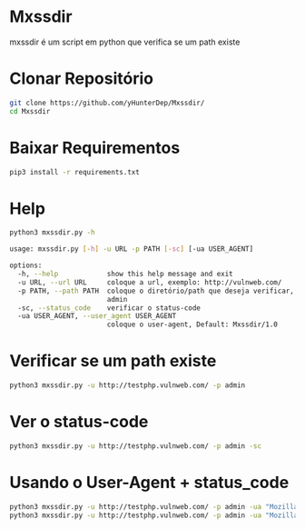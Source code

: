 # Mxssdir
mxssdir é um script em python que verifica se um path existe

# Clonar Repositório
```sh
git clone https://github.com/yHunterDep/Mxssdir/
cd Mxssdir
```

# Baixar Requirementos
```sh
pip3 install -r requirements.txt
```
# Help
```sh
python3 mxssdir.py -h

usage: mxssdir.py [-h] -u URL -p PATH [-sc] [-ua USER_AGENT]

options:
  -h, --help            show this help message and exit
  -u URL, --url URL     coloque a url, exemplo: http://vulnweb.com/
  -p PATH, --path PATH  coloque o diretório/path que deseja verificar, exemplo:
                        admin
  -sc, --status_code    verificar o status-code
  -ua USER_AGENT, --user_agent USER_AGENT
                        coloque o user-agent, Default: Mxssdir/1.0
```

# Verificar se um path existe
```sh
python3 mxssdir.py -u http://testphp.vulnweb.com/ -p admin
```

# Ver o status-code
```sh
python3 mxssdir.py -u http://testphp.vulnweb.com/ -p admin -sc
```

# Usando o User-Agent + status_code
```sh
python3 mxssdir.py -u http://testphp.vulnweb.com/ -p admin -ua "Mozilla/5.0 (Windows NT 10.0; Win64; x64) AppleWebKit/537.36 (KHTML, like Gecko) Chrome/121.0.0.0 Safari/537.36"
python3 mxssdir.py -u http://testphp.vulnweb.com/ -p admin -ua "Mozilla/5.0 (Windows NT 10.0; Win64; x64) AppleWebKit/537.36 (KHTML, like Gecko) Chrome/121.0.0.0 Safari/537.36" -sc
```

